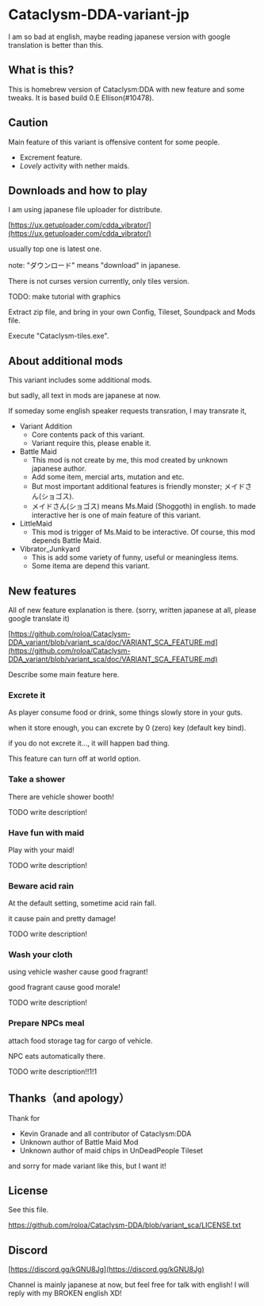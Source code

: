 
# Cataclysm-DDA-variant-jp

I am so bad at english, maybe reading japanese version with google translation is better than this.

## What is this?

This is homebrew version of Cataclysm:DDA with new feature and some tweaks.
It is based build 0.E Ellison(#10478).

## Caution

Main feature of this variant is offensive content for some people.

- Excrement feature.
- *Lovely* activity with nether maids.

## Downloads and how to play

I am using japanese file uploader for distribute.

[https://ux.getuploader.com/cdda_vibrator/](https://ux.getuploader.com/cdda_vibrator/)

usually top one is latest one.

note: "ダウンロード" means "download" in japanese.

There is not curses version currently, only tiles version.

TODO: make tutorial with graphics

Extract zip file, and bring in your own Config, Tileset, Soundpack and Mods file.

Execute "Cataclysm-tiles.exe".

## About additional mods

This variant includes some additional mods.

but sadly, all text in mods are japanese at now.

If someday some english speaker requests transration, I may transrate it,

- Variant Addition
  - Core contents pack of this variant.
  - Variant require this, please enable it. 
- Battle Maid
  - This mod is not create by me, this mod created by unknown japanese author.
  - Add some item, mercial arts, mutation and etc.
  - But most important additional features is friendly monster; メイドさん(ショゴス).
  - メイドさん(ショゴス) means Ms.Maid (Shoggoth) in english. to made interactive her is one of main feature of this variant.
- LittleMaid
  - This mod is trigger of Ms.Maid to be interactive. Of course, this mod depends Battle Maid.
- Vibrator_Junkyard
  - This is add some variety of funny, useful or meaningless items.
  - Some itema are depend this variant.

## New features

All of new feature explanation is there. 
(sorry, written japanese at all, please google translate it)

[https://github.com/roloa/Cataclysm-DDA_variant/blob/variant_sca/doc/VARIANT_SCA_FEATURE.md](https://github.com/roloa/Cataclysm-DDA_variant/blob/variant_sca/doc/VARIANT_SCA_FEATURE.md)

Describe some main feature here.

### Excrete it

As player consume food or drink, some things slowly store in your guts.

when it store enough, you can excrete by 0 (zero) key (default key bind).

if you do not excrete it..., it will happen bad thing.

This feature can turn off at world option.

### Take a shower

There are vehicle shower booth!

TODO write description!

### Have fun with maid

Play with your maid!

TODO write description!

### Beware acid rain

At the  default setting, sometime acid rain fall.

it cause pain and pretty damage!

TODO write description!

### Wash your cloth

using vehicle washer cause good fragrant!

good fragrant cause good morale!

TODO write description!

### Prepare NPCs meal

attach food storage tag for cargo of vehicle.

NPC eats automatically there.

TODO write description!!1!1

## Thanks（and apology）

Thank for

- Kevin Granade and all contributor of Cataclysm:DDA
- Unknown author of Battle Maid Mod
- Unknown author of maid chips in UnDeadPeople Tileset

and sorry for made variant like this, but I want it!

## License

See this file.

https://github.com/roloa/Cataclysm-DDA/blob/variant_sca/LICENSE.txt

## Discord

[https://discord.gg/kGNU8Jg](https://discord.gg/kGNU8Jg)

Channel is mainly japanese at now, but feel free for talk with english! I will reply with my BROKEN english XD!

